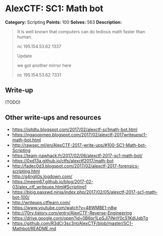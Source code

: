 # AlexCTF: SC1: Math bot

**Category:** Scripting
**Points:** 100
**Solves:** 563
**Description:**

> It is well known that computers can do tedious math faster than human.
>
> nc 195.154.53.62 1337
>
> Update
>
> we got another mirror here
>
> nc 195.154.53.62 7331

## Write-up

(TODO)

## Other write-ups and resources

 * https://isitdtu.blogspot.com/2017/02/alexctf-sc1math-bot.html
 * https://ngaoopmeo.blogspot.com/2017/02/alexctf-2017writeupsc1-math-bot.html
 * http://rawsec.ml/en/AlexCTF-2017-write-ups/#100-SC1-Math-bot-Scripting
 * https://team-nawhack.fr/2017/02/06/alexctf-2017-sc1-math-bot/
 * https://0xd13a.github.io/ctfs/alexctf2017/math-bot
 * http://fadec0d3.blogspot.com/2017/02/alexctf-2017-forensics-scripting.html
 * http://g4ngli0s.logdown.com/
 * https://meem67.github.io/blog/2017-02-03/alex_ctf_writeups.html#Scripting1
 * https://blog.passwd.ninja/index.php/2017/02/05/alexctf-2017-sc1-math-bot-100/
 * http://writeups.ctflearn.com/
 * https://www.youtube.com/watch?v=48WMBE1-n8w
 * http://70ry.tistory.com/entry/AlexCTF-Reverse-Engineering
 * https://drive.google.com/open?id=0B6pr1LpSJl7iNnY0cS1KdlJqbTg
 * https://github.com/R3dCr3sc3nt/AlexCTF/blob/master/SC1-Mathbot/README.md
